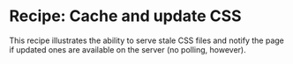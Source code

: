 # Recipe: Cache and update CSS

This recipe illustrates the ability to serve stale CSS files and notify the page if updated ones are available on the server (no polling, however).
